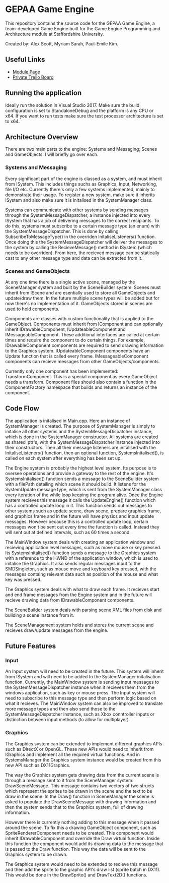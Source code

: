 # GEPAA Game Engine #

This repository contains the source code for the GEPAA Game Engine, a team-developed Game Engine built for the 
Game Engine Programming and Architecture module at Staffordshire University. 

Created by: Alex Scott, Myriam Sarah, Paul-Emile Kim.

## Useful Links ##

* [Module Page](http://www.staffs.ac.uk/current/student/modules/showmodule.php?code=COSE70635)
* [Private Trello Board](https://trello.com/b/jZPgM3R2/gepaa-group-1)

## Running the application ##
Ideally run the solution in Visual Studio 2017. Make sure the build configuration is set to StandaloneDebug
and the platform is any CPU or x64. If you want to run tests make sure the test processor architecture is
set to x64.

## Architecture Overview ##
There are two main parts to the engine: Systems and Messaging; Scenes and GameObjects. 
I will briefly go over each.

### Systems and Messaging ###
Every significant part of the engine is classed as a system, and must inherit from ISystem. 
This includes things suchs as Graphics, Input, Networking, file I/O etc. Currently there's only a 
few systems implemented, mainly to demonstrate their usage. To register a new system, make sure it 
inherits ISystem and also make sure it is initalised in the SystemManager class. 

Systems can communicate with other systems by sending messages through the SystemMessageDispatcher, a 
instance injected into every ISystem that has a job of delivering messages to the correct recipiants. 
To do this, systems must subscribe to a certain message type (an enum) with the SystemMessageDispatcher. 
This is done by calling SubscribeToMessageType() in the overriden InitaliseListeners() function.
Once doing this the SystemMessageDispatcher will deliver the messages to the system by calling the RecieveMessage() 
method in ISystem (which needs to be overriden). From here, the recieved message can be statically cast 
to any other message type and data can be extracted from it.

### Scenes and GameObjects ###
At any one time there is a single active scene, managed by the SceneManager system and built by the 
SceneBuilder system. Scenes must inherit from IScene and are esentially used to store all GameObjects 
and update/draw them. In the future multiple scene types will be added but for now there's no implementation
of it. GameObjects stored in scenes are used to hold components. 

Components are classes with custom functionality that is applied to the GameObject. Components must inherit 
from IComponent and can optionally inherit IDrawableComponent, IUpdateableComponent and IMessageableComponent. 
These additional interfaces are called at certain times and require the component to do certain things. 
For example, IDrawableComponent components are required to send drawing information to the Graphics system. 
IUpdateableComponent components have an Update function  that is called every frame. 
IMessageableComponent components can recieve messages from other GameObjects/components. 

Currently only one component has been implemented: TransformComponent. This is a special component as 
every GameObject needs a transform. Component files should also contain a function in the 
ComponentFactory namespace that builds and returns an instance of the component.

## Code Flow ##
The application is initalised in Main.cpp. Here an instance of SystemManager is created. The purpose
of SystemManager is simply to initalise all other systems and the SystemMessageDispatcher instance, 
which is done in the SystemManager constructor. All systems are created as shared_ptr's, with the 
SystemMessageDispatcher instance injected into their constructors. Then all their message listeners 
are initalised with the InitaliseListeners() function, then an optional function, SystemsInitalised(), 
is called on each system after everything has been set up. 

The Engine system is probably the highest level system. Its purpose is to oversee operations
and provide a gateway to the rest of the engine. It's SystemsInitalised() function sends a message to
the SceneBuilder system with a filePath detailing which scene it should build. It listens for the
SystemUpdate message type, which is sent from the SystemManager class every iteration of the while loop
keeping the program alive. Once the Engine system recieves this message it calls the UpdateEngine() 
function which has a controlled update loop in it. This function sends out messages to other systems
such as update scene, draw scene, prepare graphics frame, end graphics frame and in the future will
have physics and input update messages. However because this is a controlled update loop, certain messages
won't be sent out every time the function is called. Instead they will sent out at defined intervals, such
as 60 times a second. 

The MainWindow system deals with creating an application window and recieving application level messages,
such as move mouse or key pressed. Its SystemsInitalised() function sends a message to the Graphics
system with a reference to the HWND of the application window, which is used to initalise the Graphics. 
It also sends regular messages input to the SMDSingleton, such as mouse move and keyboard key pressed, with
the messages containg relevant data such as position of the mouse and what key was pressed.

The Graphics system deals with what to draw each frame. It recieves start and end frame messages from
the Engine system and in the future will recieve drawing data from IDrawableComponent components.

The SceneBuilder system deals with parsing scene XML files from disk and building a scene instance from it.

The SceneManagement system holds and stores the current scene and recieves draw/update messages from the engine.

## Future Features ##
### Input ###
An Input system will need to be created in the future. This system will inherit from ISystem and will need to
be added to the SystemManager initalisation function. Currently, the MainWindow system is sending input messages
to the SystemMessageDispatcher instance when it recieves them from the windows application, 
such as key or mouse press. The Input system will need to subscribe to this message type and then 
perform logic based on what it recieves. The MainWindow system can also be improved to translate 
more message types and then also send those to the SystemMessageDispatcher instance, such as Xbox conntroller 
inputs or distinction between input methods (to allow for multiplayer).

### Graphics ###
The Graphics system can be extended to implement different graphics APIs such as DirectX or OpenGL. These new
APIs would need to inherit from IGraphics and implement all the required virtual functions. And in SystemsManager
the Graphics system instance would be created from this new API such as DX11Graphics.

The way the Graphics system gets drawing data from the current scene is through a message sent to it
from the SceneManager system: DrawSceneMessage. This message contains two vectors of two structs
which represent the sprites to be drawn in the scene and the text to be draw in the scene. In the Draw()
function in SceneManager the scene is asked to populate the DrawSceneMessage with drawing information and then
the system sends that to the Graphics system, full of drawing information.

However there is currently nothing adding to this message when it passed around the scene. To fix this a drawing
GameObject component, such as SpriteRendererComponent needs to be created. This component would inherit 
IDrawableComponent and override the Draw virtual function. Inside this function the component would add
its drawing data to the message that is passed to the Draw function. This way the data will be sent to 
the Graphics system to be drawn.

The Graphics system would need to be extended to recieve this message and then add the sprite to the 
graphic API's draw list (sprite batch in DX11). This would be done in the DrawSprite() and DrawText2D() functions.